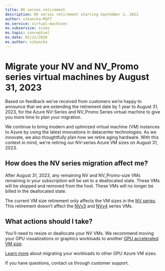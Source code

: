 ```yaml
---
title: NV series retirement
description: NV series retirement starting September 1, 2021
author: vikancha-MSFT
ms.service: virtual-machines
ms.subservice: sizes
ms.topic: conceptual
ms.date: 01/12/2020
ms.author: vikancha
---
```

# Migrate your NV and NV_Promo series virtual machines by August 31, 2023
Based on feedback we’ve received from customers we’re happy to announce that we are extending the retirement date by 1 year to August 31, 2023, for the Azure NV-Series and NV_Promo Series virtual machine to give you more time to plan  your migration. 

We continue to bring modern and optimized virtual machine (VM) instances to Azure by using the latest innovations in datacenter technologies. As we innovate, we also thoughtfully plan how we retire aging hardware. With this context in mind, we're retiring our NV-series Azure VM sizes on August 31, 2023.

## How does the NV series migration affect me?

After August 31, 2023, any remaining NV and NV_Promo-size VMs remaining in your subscription will be set to a deallocated state. These VMs will be stopped and removed from the host. These VMs will no longer be billed in the deallocated state. 

The current VM size retirement only affects the VM sizes in the [NV series](nv-series.md). This retirement doesn't affect the [NVv3](nvv3-series.md) and [NVv4](nvv4-series.md) series VMs. 

## What actions should I take?

You'll need to resize or deallocate your NV VMs. We recommend moving your GPU visualizations or graphics workloads to another [GPU accelerated VM size](sizes-gpu.md).

[Learn more](nv-series-migration-guide.md) about migrating your workloads to other GPU Azure VM sizes. 

If you have questions, contact us through customer support.
